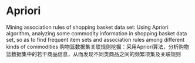 # Apriori
Mining association rules of shopping basket data set: Using Apriori algorithm, analyzing some commodity information in shopping basket data set, so as to find frequent item sets and association rules among different kinds of commodities
购物篮数据集关联规则挖掘：采用Apriori算法，分析购物篮数据集中的若干商品信息，从而发现不同类商品之间的频繁项集及关联规则
